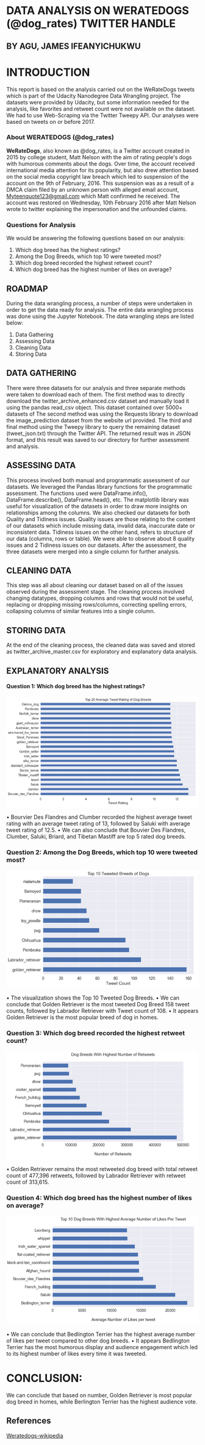 # DATA ANALYSIS ON WERATEDOGS (@dog_rates) TWITTER HANDLE
## BY AGU, JAMES IFEANYICHUKWU

# INTRODUCTION
This report is based on the analysis carried out on the WeRateDogs tweets which is part
of the Udacity Nanodegree Data Wrangling project. The datasets were provided by
Udacity, but some information needed for the analysis, like favorites and retweet count
were not available on the dataset. We had to use Web-Scraping via the Twitter Tweepy
API. Our analyses were based on tweets on or before 2017.

### About WERATEDOGS (@dog_rates)

**WeRateDogs**, also known as @dog_rates, is a Twitter account created in 2015 by college
student, Matt Nelson with the aim of rating people's dogs with humorous comments
about the dogs. Over time, the account received international media attention for its
popularity, but also drew attention based on the social media copyright law breach which
led to suspension of the account on the 9th of February, 2016. This suspension was as a
result of a DMCA claim filed by an unknown person with alleged email account,
Myteenquote123@gmail.com which Matt confirmed he received. The account was
restored on Wednesday, 10th February 2016 after Matt Nelson wrote to twitter explaining
the impersonation and the unfounded claims.

### Questions for Analysis

We would be answering the following questions based on our analysis:
1. Which dog breed has the highest ratings?
2. Among the Dog Breeds, which top 10 were tweeted most?
3. Which dog breed recorded the highest retweet count?
4. Which dog breed has the highest number of likes on average?

## ROADMAP
During the data wrangling process, a number of steps were undertaken in order to get the
data ready for analysis.
The entire data wrangling process was done using the Jupyter Notebook.
The data wrangling steps are listed below:
1. Data Gathering
2. Assessing Data
3. Cleaning Data
4. Storing Data

## DATA GATHERING
There were three datasets for our analysis and three separate methods were taken to
download each of them.
The first method was to directly download the twitter_archive_enhanced.csv dataset
and manually load it using the pandas read_csv object. This dataset contained over
5000+ datasets of
The second method was using the Requests library to download the image_prediction
dataset from the website url provided.
The third and final method using the Tweepy library to query the remaining dataset
(tweet_json.txt) through the Twitter API. The returned result was in JSON format, and
this result was saved to our directory for further assessment and analysis.

## ASSESSING DATA
This process involved both manual and programmatic assessment of our datasets.
We leveraged the Pandas library functions for the programmatic assessment. The functions used were DataFrame.info(), DataFrame.describe(), DataFrame.head(), etc.
The matplotlib library was useful for visualization of the datasets in order to draw
more insights on relationships among the columns.
We also checked our datasets for both Quality and Tidiness issues.
Quality issues are those relating to the content of our datasets which include missing
data, invalid data, inaccurate date or inconsistent data.
Tidiness issues on the other hand, refers to structure of our data (columns, rows or
table). We were able to observe about 8 quality issues and 2 Tidiness issues on our
datasets. After the assessment, the three datasets were merged into a single column
for further analysis.

## CLEANING DATA
This step was all about cleaning our dataset based on all of the issues observed
during the assessment stage. The cleaning process involved changing datatypes,
dropping columns and rows that would not be useful, replacing or dropping missing
rows/columns, correcting spelling errors, collapsing columns of similar features into
a single column.

## STORING DATA
At the end of the cleaning process, the cleaned data was saved and stored as
twitter_archive_master.csv for exploratory and explanatory data analysis.

## EXPLANATORY ANALYSIS

#### Question 1: Which dog breed has the highest ratings?

![image](assets/q1_rating.png)


• Bourvier Des Flandres and Clumber recorded the highest average tweet rating
with an average tweet rating of 13, followed by Saluki with average tweet rating
of 12.5.
• We can also conclude that Bouvier Des Flandres, Clumber, Saluki, Briard, and
Tibetan Mastiff are top 5 rated dog breeds.

### Question 2: Among the Dog Breeds, which top 10 were tweeted most?

![image](assets/q2_topcount.png)

• The visualization shows the Top 10 Tweeted Dog Breeds.
• We can conclude that Golden Retriever is the most tweeted Dog Breed 158 tweet counts, followed by Labrador Retriever with Tweet count of 108.
• It appears Golden Retriever is the most popular breed of dog in homes.


### Question 3: Which dog breed recorded the highest retweet count?

![image](assets/q3_retweet_count.png)

• Golden Retriever remains the most retweeted dog breed with total retweet count of 477,396 retweets, followed by Labrador Retriever with retweet count of 313,615.

### Question 4: Which dog breed has the highest number of likes on average?

![image](assets/q4_avg_likes.png)

• We can conclude that Bedlington Terrier has the highest average number of likes per tweet compared to other dog breeds.
• It appears Bedlington Terrier has the most humorous display and audience engagement which led to its highest number of likes every time it was tweeted.

# CONCLUSION:
We can conclude that based on number, Golden Retriever is most popular dog breed in homes, while Berlington Terrier has the highest audience vote.

## References
[Weratedogs-wikipedia](https://en.wikipedia.org/wiki/WeRateDogs)
[](https://www.dailydot.com/debug/twitter-dog-rates-dmca-takedown/)
[](https://www.vice.com/en/article/aekvg8/twitter-rate-dogs-account-suspended)
